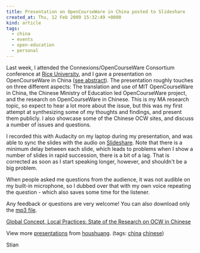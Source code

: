 ```yaml
---
title: Presentation on OpenCourseWare in China posted to Slideshare
created_at: Thu, 12 Feb 2009 15:32:49 +0000
kind: article
tags:
  - china
  - events
  - open-education
  - personal
---
```


Last week, I attended the Connexions/OpenCourseWare Consortium
conference at [Rice University](http://www.rice.edu/ "Rice University"),
and I gave a presentation on OpenCourseWare in China ([see
abstract](http://reganmian.net/blog/2009/01/25/global-concept-local-practices-state-of-the-research-on-ocw-in-chinese/)).
The presentation roughly touches on three different aspects: The
translation and use of MIT OpenCourseWare in China, the Chinese Ministry
of Education led OpenCourseWare project, and the research on
OpenCourseWare in Chinese. This is my MA research topic, so expect to
hear a lot more about the issue, but this was my first attempt at
synthesizing some of my thoughts and findings, and present them
publicly. I also showcase some of the Chinese OCW sites, and discuss a
number of issues and questions.

I recorded this with Audacity on my laptop during my presentation, and
was able to sync the slides with the audio on
[Slideshare](http://slideshare.net/ "SlideShare"). Note that there is a
minimum delay between each slide, which leads to problems when I show a
number of slides in rapid succession, there is a bit of a lag. That is
corrected as soon as I start speaking longer, however, and shouldn't be
a big problem.

When people asked me questions from the audience, it was not audible on
my built-in microphone, so I dubbed over that with my own voice
repeating the question - which also saves some time for the listener.

Any feedback or questions are very welcome! You can also download only
the [mp3 file](http://reganmian.net/files/ChineseOCWtalkHouston.mp3).

[Global Concept, Local Practices: State of the Research on OCW in
Chinese](http://www.slideshare.net/houshuang/global-concept-local-practices-state-of-the-research-on-ocw-in-chinese-1010243?type=powerpoint "Global Concept, Local Practices: State of the Research on OCW in Chinese")

View more [presentations](http://www.slideshare.net/) from
[houshuang](http://www.slideshare.net/houshuang). (tags:
[china](http://slideshare.net/tag/china)
[chinese](http://slideshare.net/tag/chinese))

Stian
